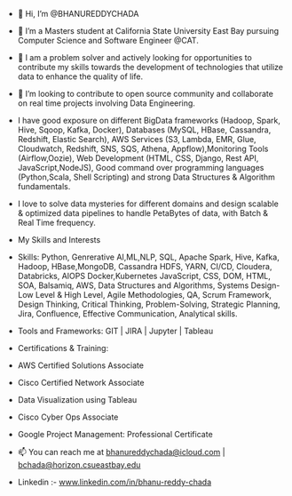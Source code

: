 - 👋 Hi, I’m @BHANUREDDYCHADA
- 👀 I’m a Masters student at California State University East Bay pursuing Computer Science and Software Engineer @CAT.
- 🌱 I am a problem solver and actively looking for opportunities to contribute my skills towards the development of technologies that utilize data to enhance the quality of life.
- 💞️ I’m looking to contribute to open source community and collaborate on real time projects involving Data Engineering.
- I have good exposure on different BigData frameworks (Hadoop, Spark, Hive, Sqoop, Kafka, Docker), Databases (MySQL, HBase, Cassandra, Redshift, Elastic Search), AWS Services (S3, Lambda, EMR, Glue, Cloudwatch, Redshift, SNS, SQS, Athena, Appflow),Monitoring Tools (Airflow,Oozie), Web Development (HTML, CSS, Django, Rest API, JavaScript,NodeJS), Good command over programming languages (Python,Scala, Shell Scripting) and strong Data Structures & Algorithm fundamentals.
- I love to solve data mysteries for different domains and design scalable & optimized data pipelines to handle PetaBytes of data, with Batch & Real Time frequency.

- My Skills and Interests

- Skills: Python, Genrerative AI,ML,NLP, SQL, Apache Spark, Hive, Kafka, Hadoop, HBase,MongoDB, Cassandra HDFS, YARN, CI/CD, Cloudera, Databricks, AIOPS Docker,Kubernetes JavaScript, CSS, DOM, HTML, SOA, Balsamiq, AWS, Data Structures and Algorithms, Systems Design- Low Level & High Level, Agile Methodologies, QA, Scrum Framework, Design Thinking, Critical Thinking, Problem-Solving, Strategic Planning, Jira, Confluence, Effective Communication, Analytical skills.

- Tools and Frameworks: GIT | JIRA | Jupyter | Tableau

- Certifications & Training:

- AWS Certified Solutions Associate
- Cisco Certified Network Associate
- Data Visualization using Tableau
- Cisco Cyber Ops Associate
- Google Project Management: Professional Certificate

- 📫 You can reach me at bhanureddychada@icloud.com | bchada@horizon.csueastbay.edu
- Linkedin :- www.linkedin.com/in/bhanu-reddy-chada

<!---
BHANUREDDYCHADA/BHANUREDDYCHADA is a ✨ special ✨ repository because its `README.md` (this file) appears on your GitHub profile.
You can click the Preview link to take a look at your changes.
--->
